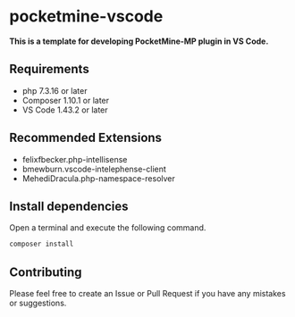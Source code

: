 # pocketmine-vscode

**This is a template for developing PocketMine-MP plugin in VS Code.**

## Requirements

- php 7.3.16 or later
- Composer 1.10.1 or later
- VS Code 1.43.2 or later

## Recommended Extensions

- felixfbecker.php-intellisense
- bmewburn.vscode-intelephense-client
- MehediDracula.php-namespace-resolver

## Install dependencies

Open a terminal and execute the following command.

```bash
composer install
```

## Contributing

Please feel free to create an Issue or Pull Request if you have any mistakes or suggestions.
